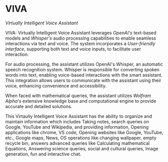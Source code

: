 # VIVA
*Virtually Intelligent Voice Assistant*

VIVA: Virtually Intelligent Voice Assistant leverages *OpenAI's* text-based models and *Whisper's* audio processing capabilities to enable seamless interactions via text and voice. The system incorporates a *User-friendly interface*, supporting both text and voice inputs, to facilitate user interaction. 

For audio processing, the assistant utilizes OpenAI's Whisper, an automatic speech recognition system. Whisper is responsible for converting spoken words into text, enabling voice-based interactions with the smart assistant. This integration allows users to communicate with the assistant using their voice, enhancing convenience and accessibility. 

When faced with mathematical queries, the assistant utilizes *Wolfram Alpha's* extensive knowledge base and computational engine to provide accurate and detailed solutions.

This Virtaully Intelligent Voice Assistant has the ability to organize and maintain information which includes Taking notes, search queries on Google, YouTube and Wikipedia, and providing information, Opening applications like chrome, VS code, Opening websites like Google, YouTube, etc., Google maps, News, OS operations like changing wallpaper, empty recycle bin, answers advanced queries like Calculating mathematical Equations, Answering science queries, social and cultural queries, Image generation, fun and interactive chat.
